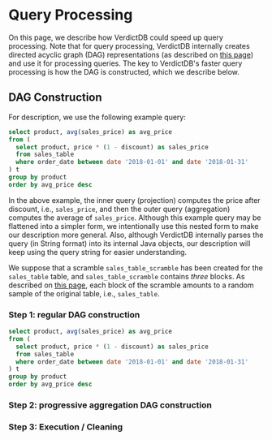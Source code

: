 # Query Processing

On this page, we describe how VerdictDB could speed up query processing. Note that for query processing, VerdictDB internally creates directed acyclic graph (DAG) representations (as described on [this page](/how_it_works/architecture)) and use it for processing queries. The key to VerdictDB's faster query processing is how the DAG is constructed, which we describe below.


## DAG Construction

For description, we use the following example query:

```sql
select product, avg(sales_price) as avg_price
from (
  select product, price * (1 - discount) as sales_price
  from sales_table
  where order_date between date '2018-01-01' and date '2018-01-31'
) t
group by product
order by avg_price desc
```

In the above example, the inner query (projection) computes the price after discount, i.e., `sales_price`, and then the outer query (aggregation) computes the average of `sales_price`. Although this example query may be flattened into a simpler form, we intentionally use this nested form to make our description more general. Also, although VerdictDB internally parses the query (in String format) into its internal Java objects, our description will keep using the query string for easier understanding.

We suppose that a scramble `sales_table_scramble` has been created for the `sales_table` table, and `sales_table_scramble` contains *three* blocks. As described on [this page](/how_it_works/basics), each block of the scramble amounts to a random sample of the original table, i.e., `sales_table`.


### Step 1: regular DAG construction


```sql
select product, avg(sales_price) as avg_price
from (
  select product, price * (1 - discount) as sales_price
  from sales_table
  where order_date between date '2018-01-01' and date '2018-01-31'
) t
group by product
order by avg_price desc
```


### Step 2: progressive aggregation DAG construction


### Step 3: Execution / Cleaning


